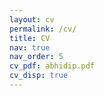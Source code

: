 ```yaml
---
layout: cv
permalink: /cv/
title: CV
nav: true
nav_order: 5
cv_pdf: abhidip.pdf
cv_disp: true
---
```

